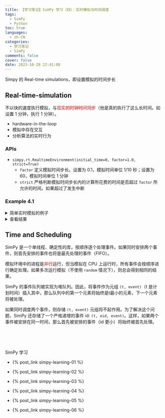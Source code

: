 ```yaml
---
title: 【学习笔记】SimPy 学习（四）：实时模拟与时间调度
tags:
  - SimPy
  - Python
toc: true
languages:
  - zh-CN
categories:
  - 学习笔记
  - SimPy
comments: false
cover: false
date: 2023-10-28 22:41:08
---
```


Simpy 的 Real-time simulations，即设置模拟的时间步长

<!-- more -->

## Real-time-simulation

不以快的速度执行模拟，与<font color="red">现实的时钟时间同步</font>（他是真的执行了这么长时间。如设置 1 分钟，执行 1 分钟）。

* hardware-in-the-loop
* 模拟中存在交互
* 分析算法的实时行为

### APIs

* `simpy.rt.RealtimeEnvironment(initial_time=0, factor=1.0, strict=True)`
  * `factor` 定义模拟时间步长。设置为 0.1，模拟时间单位 1/10 秒；设置为 60，模拟时间单位 1 分钟
  * `strict` 严格判断模拟时间步长内的计算所花费的时间是否超过 `factor` 所允许的时间。如果超过了发生中断

### Example 4.1 

<details>
<summary>简单实时模拟的例子</summary>

```python
import time
import simpy

def example(env):
    start = time.perf_counter()
    # 时延 1 个单位，也就是 1 个 factor
    yield env.timeout(1)
    end = time.perf_counter()
    print('Duration of one simulation time unit: %.2fs' % (end - start))

env = simpy.Environment()
proc = env.process(example(env))
env.run(until=proc)

import simpy.rt
env = simpy.rt.RealtimeEnvironment(factor=10)
proc = env.process(example(env))
env.run(until=proc)
```
</details>

<details>
<summary>查看结果</summary>

```bash
Duration of one simulation time unit: 0.00s
Duration of one simulation time unit: 10.01s
``` 
</details>


## Time and Scheduling

SimPy 是一个单线程、确定性的库，按顺序逐个处理事件。如果同时安排两个事件，则首先安排的事件也将是最先处理的事件（FIFO）。

模拟环境中的进程是<font color="red">并行</font>运行，但当模拟在 CPU 上运行时，所有事件会按顺序进行确定处理。如果多次运行模拟（不使用 `random` 情况下），则总会得到相同的结果。

SimPy 的事件队列被实现为堆队列。因此，将事件作为元组 `(t, event)`（t 是计划时间）插入其中，那么队列中的第一个元素将始终是t最小的元素，下一个元素将被处理。

如果同时调度两个事件，则存储 `(t, event)` 元组将不起作用。为了解决这个问题，SimPy 还存储了一个严格递增的事件 id: `(t, eid, event)`。这样，如果两个事件被安排在同一时间，那么首先被安排的事件（id 更小）将始终被首先处理。




<br>
<br>
<br>

SimPy 学习  

* {% post_link simpy-learning-01 %}  

* {% post_link simpy-learning-02 %}  

* {% post_link simpy-learning-03 %}

* {% post_link simpy-learning-04 %}

* {% post_link simpy-learning-05 %}

* {% post_link simpy-learning-06 %}